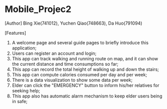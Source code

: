 # Mobile_Projec2

[Author]
Bing Xie(741012), Yuchen Qiao(748663), Da Huo(791094)

[Features]
1. A welcome page and several guide pages to briefly introduce this application;
2. Users can register an account and login;
3. This app can track walking and running route on map, and it can show the current distance
   and time consumptions so far;
4. This app can record the total height of walking up and down the stairs;
5. This app can compute calories consumed per day and per week;
6. There is a data visualization to show some data per week;
7. Elder can click the "EMERGENCY" button to inform his/her relatives for seeking help;
8. This app also has automatic alarm mechanism to keep elder users being in safe;
